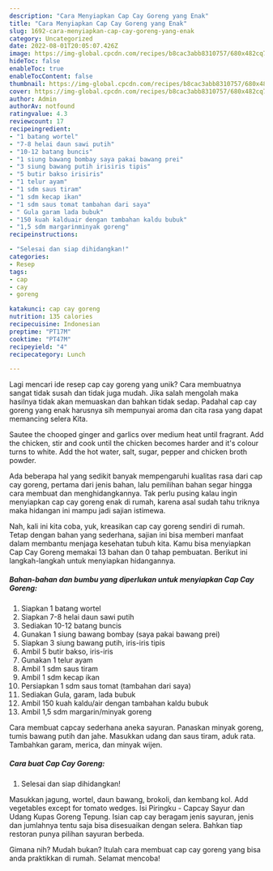 ```yaml
---
description: "Cara Menyiapkan Cap Cay Goreng yang Enak"
title: "Cara Menyiapkan Cap Cay Goreng yang Enak"
slug: 1692-cara-menyiapkan-cap-cay-goreng-yang-enak
category: Uncategorized
date: 2022-08-01T20:05:07.426Z
image: https://img-global.cpcdn.com/recipes/b8cac3abb8310757/680x482cq70/cap-cay-goreng-foto-resep-utama.jpg
hideToc: false
enableToc: true
enableTocContent: false
thumbnail: https://img-global.cpcdn.com/recipes/b8cac3abb8310757/680x482cq70/cap-cay-goreng-foto-resep-utama.jpg
cover: https://img-global.cpcdn.com/recipes/b8cac3abb8310757/680x482cq70/cap-cay-goreng-foto-resep-utama.jpg
author: Admin
authorAv: notfound
ratingvalue: 4.3
reviewcount: 17
recipeingredient:
- "1 batang wortel"
- "7-8 helai daun sawi putih"
- "10-12 batang buncis"
- "1 siung bawang bombay saya pakai bawang prei"
- "3 siung bawang putih irisiris tipis"
- "5 butir bakso irisiris"
- "1 telur ayam"
- "1 sdm saus tiram"
- "1 sdm kecap ikan"
- "1 sdm saus tomat tambahan dari saya"
- " Gula garam lada bubuk"
- "150 kuah kalduair dengan tambahan kaldu bubuk"
- "1,5 sdm margarinminyak goreng"
recipeinstructions:

- "Selesai dan siap dihidangkan!"
categories:
- Resep
tags:
- cap
- cay
- goreng

katakunci: cap cay goreng 
nutrition: 135 calories
recipecuisine: Indonesian
preptime: "PT17M"
cooktime: "PT47M"
recipeyield: "4"
recipecategory: Lunch

---
```





Lagi mencari ide resep cap cay goreng yang unik? Cara membuatnya sangat tidak susah dan tidak juga mudah. Jika salah mengolah maka hasilnya tidak akan memuaskan dan bahkan tidak sedap. Padahal cap cay goreng yang enak harusnya sih mempunyai aroma dan cita rasa yang dapat memancing selera Kita.





Sautee the chooped ginger and garlics over medium heat until fragrant. Add the chicken, stir and cook until the chicken becomes harder and it&#39;s colour turns to white. Add the hot water, salt, sugar, pepper and chicken broth powder.

Ada beberapa hal yang sedikit banyak mempengaruhi kualitas rasa dari cap cay goreng, pertama dari jenis bahan, lalu pemilihan bahan segar hingga cara membuat dan menghidangkannya. Tak perlu pusing kalau ingin menyiapkan cap cay goreng enak di rumah, karena asal sudah tahu triknya maka hidangan ini mampu jadi sajian istimewa.






Nah, kali ini kita coba, yuk, kreasikan cap cay goreng sendiri di rumah. Tetap dengan bahan yang sederhana, sajian ini bisa memberi manfaat dalam membantu menjaga kesehatan tubuh kita. Kamu bisa menyiapkan Cap Cay Goreng memakai 13 bahan dan 0 tahap pembuatan. Berikut ini langkah-langkah untuk menyiapkan hidangannya.

<!--inarticleads1-->

##### Bahan-bahan dan bumbu yang diperlukan untuk menyiapkan Cap Cay Goreng:

1. Siapkan 1 batang wortel
1. Siapkan 7-8 helai daun sawi putih
1. Sediakan 10-12 batang buncis
1. Gunakan 1 siung bawang bombay (saya pakai bawang prei)
1. Siapkan 3 siung bawang putih, iris-iris tipis
1. Ambil 5 butir bakso, iris-iris
1. Gunakan 1 telur ayam
1. Ambil 1 sdm saus tiram
1. Ambil 1 sdm kecap ikan
1. Persiapkan 1 sdm saus tomat (tambahan dari saya)
1. Sediakan  Gula, garam, lada bubuk
1. Ambil 150 kuah kaldu/air dengan tambahan kaldu bubuk
1. Ambil 1,5 sdm margarin/minyak goreng


Cara membuat capcay sederhana aneka sayuran. Panaskan minyak goreng, tumis bawang putih dan jahe. Masukkan udang dan saus tiram, aduk rata. Tambahkan garam, merica, dan minyak wijen. 

<!--inarticleads2-->

##### Cara buat Cap Cay Goreng:


1. Selesai dan siap dihidangkan!

Masukkan jagung, wortel, daun bawang, brokoli, dan kembang kol. Add vegetables except for tomato wedges. Isi Piringku - Capcay Sayur dan Udang Kupas Goreng Tepung. Isian cap cay beragam jenis sayuran, jenis dan jumlahnya tentu saja bisa disesuaikan dengan selera. Bahkan tiap restoran punya pilihan sayuran berbeda. 

Gimana nih? Mudah bukan? Itulah cara membuat cap cay goreng yang bisa anda praktikkan di rumah. Selamat mencoba!
